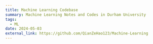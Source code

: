 ```yaml
---
title: Machine Learning Codebase
summary: Machine Learning Notes and Codes in Durham University
tags:
  - ML
date: 2024-05-03
external_link: https://github.com/QianZeHao123/Machine-Learning
---
```

